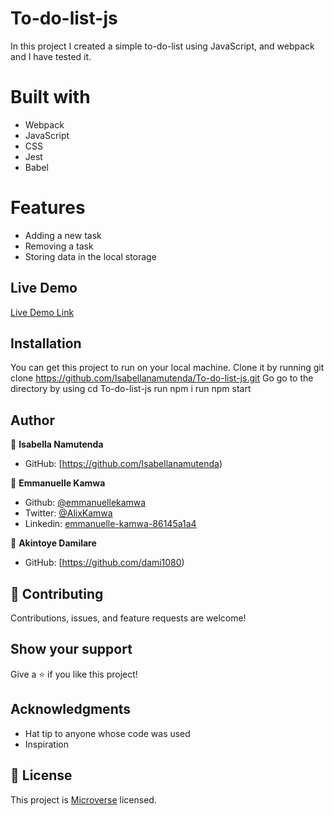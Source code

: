 # To-do-list-js
In this project I created a simple to-do-list using JavaScript, and webpack and I have tested it.

# Built with
- Webpack
- JavaScript
- CSS
- Jest
- Babel

# Features
- Adding a new task
- Removing a task
- Storing data in the local storage

## Live Demo
[Live Demo Link](https://isabellanamutenda.github.io/To-do-list-js/)


## Installation
You can get this project to run on your local machine. 
Clone it by running git clone https://github.com/Isabellanamutenda/To-do-list-js.git 
Go go to the directory by using cd To-do-list-js 
run npm i
run npm start

## Author

👤 **Isabella Namutenda**

- GitHub: [https://github.com/Isabellanamutenda)

👤 **Emmanuelle Kamwa**

-   Github: [@emmanuellekamwa](https://github.com/emmanuellekamwa)
-   Twitter: [@AlixKamwa](https://twitter.com/AlixKamwa)
-   Linkedin: [emmanuelle-kamwa-86145a1a4](https://www.linkedin.com/in/emmanuelle-kamwa-86145a1a4/)

👤 **Akintoye Damilare**

- GitHub: [https://github.com/dami1080)

## 🤝 Contributing

Contributions, issues, and feature requests are welcome!

## Show your support

Give a ⭐️ if you like this project!

## Acknowledgments

- Hat tip to anyone whose code was used
- Inspiration

## 📝 License

This project is [Microverse](https://www.microverse.org/) licensed.
